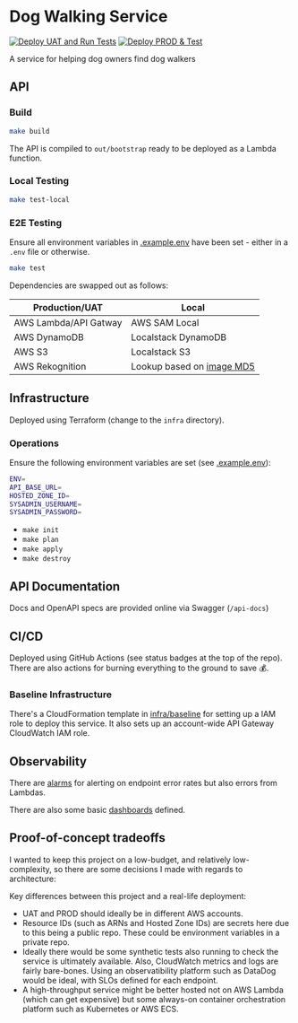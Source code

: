# Dog Walking Service
[![Deploy UAT and Run Tests](https://github.com/rhargreaves/dog-walking/actions/workflows/deploy-uat.yaml/badge.svg)](https://github.com/rhargreaves/dog-walking/actions/workflows/deploy-uat.yaml)
[![Deploy PROD & Test](https://github.com/rhargreaves/dog-walking/actions/workflows/deploy-prod.yaml/badge.svg)](https://github.com/rhargreaves/dog-walking/actions/workflows/deploy-prod.yaml)

A service for helping dog owners find dog walkers

## API

### Build

```sh
make build
```

The API is compiled to `out/bootstrap` ready to be deployed as a Lambda function.

### Local Testing

```sh
make test-local
```

### E2E Testing

Ensure all environment variables in [.example.env](.example.env) have been set - either in a `.env` file or otherwise.

```sh
make test
```

Dependencies are swapped out as follows:

| Production/UAT | Local |
|----------------|-------|
| AWS Lambda/API Gatway | AWS SAM Local |
| AWS DynamoDB   | Localstack DynamoDB |
| AWS S3   | Localstack S3 |
| AWS Rekognition   | Lookup based on [image MD5](api/internal/rekognition_stub/hashes.go) |

## Infrastructure

Deployed using Terraform (change to the `infra` directory).

### Operations

Ensure the following environment variables are set (see [.example.env](.example.env)):

```sh
ENV=
API_BASE_URL=
HOSTED_ZONE_ID=
SYSADMIN_USERNAME=
SYSADMIN_PASSWORD=
```

* `make init`
* `make plan`
* `make apply`
* `make destroy`

## API Documentation

Docs and OpenAPI specs are provided online via Swagger (`/api-docs`)

## CI/CD

Deployed using GitHub Actions (see status badges at the top of the repo). There are also actions for burning everything to the ground to save :moneybag:.

### Baseline Infrastructure

There's a CloudFormation template in [infra/baseline](infra/baseline) for setting up a IAM role to deploy this service. It also sets up an account-wide API Gateway CloudWatch IAM role.

## Observability

There are [alarms](infra/modules/monitoring/main.tf) for alerting on endpoint error rates but also errors from Lambdas.

There are also some basic [dashboards](infra/modules/monitoring/main.tf) defined.

## Proof-of-concept tradeoffs

I wanted to keep this project on a low-budget, and relatively low-complexity, so there are some decisions I made with regards to architecture:

Key differences between this project and a real-life deployment:

* UAT and PROD should ideally be in different AWS accounts.
* Resource IDs (such as ARNs and Hosted Zone IDs) are secrets here due to this being a public repo. These could be environment variables in a private repo.
* Ideally there would be some synthetic tests also running to check the service is ultimately available. Also, CloudWatch metrics and logs are fairly bare-bones. Using an observatibility platform such as DataDog would be ideal, with SLOs defined for each endpoint.
* A high-throughput service might be better hosted not on AWS Lambda (which can get expensive) but some always-on container orchestration platform such as Kubernetes or AWS ECS.
